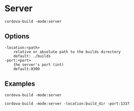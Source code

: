 # Server
	cordova-build -mode:server

## Options
	-location:<path>
		relative or absolute path to the builds directory
		default: ./builds
	-port:<port>
		the server's port (int)
		default:8300

## Examples
	cordova-build -mode:server 

	cordova-build -mode:server -location:build_dir -port:1337